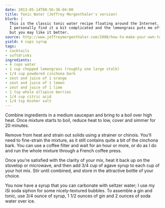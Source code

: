 ```yaml
---
date: 2013-05-14T08:56:36-04:00
title: Tonic Water (Jeffrey Morgenthaler's version)
blurb: |
  This is the classic tonic water recipe floating around the Internet.
  I personally find it a bit complicated and the lemongrass puts me off
  but you may like it better.
source: http://www.jeffreymorgenthaler.com/2008/how-to-make-your-own-tonic-water/
yield: 4 cups syrup
tags:
- cocktails
- softdrinks
ingredients:
- 4 cups water
- 1 cup chopped lemongrass (roughly one large stalk)
- 1/4 cup powdered cinchona bark
- zest and juice of 1 orange
- zest and juice of 1 lemon
- zest and juice of 1 lime
- 1 tsp whole allspice berries
- 1/4 cup citric acid
- 1/4 tsp Kosher salt
---
```


Combine ingredients in a medium saucepan and bring to a boil over high
heat. Once mixture starts to boil, reduce heat to low, cover and simmer for
20 minutes.

Remove from heat and strain out solids using a strainer or chinois. You’ll
need to fine-strain the mixture, as it still contains quite a bit of the
cinchona bark. You can use a coffee filter and wait for an hour or more, or
do as I do and run the whole mixture through a French coffee press.

Once you’re satisfied with the clarity of your mix, heat it back up on the
stovetop or microwave, and then add 3/4 cup of agave syrup to each cup of
your hot mix. Stir until combined, and store in the attractive bottle of
your choice.

You now have a syrup that you can carbonate with seltzer water; I use my iSi
soda siphon for some nicely-textured bubbles. To assemble a gin and tonic,
use 3/4 ounce of syrup, 1 1/2 ounces of gin and 2 ounces of soda water over
ice.
